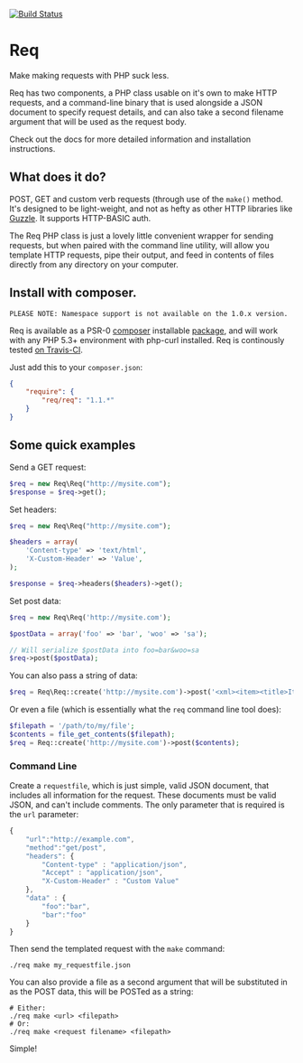 [![Build Status](https://secure.travis-ci.org/danmatthews/Req.png)](http://travis-ci.org/danmatthews/Req)

# Req

Make making requests with PHP suck less.

Req has two components, a PHP class usable on it's own to make HTTP requests, and a command-line binary that is used alongside a JSON document to specify request details, and can also take a second filename argument that will be used as the request body.

Check out the docs for more detailed information and installation instructions.

## What does it do?

POST, GET and custom verb requests (through use of the `make()` method. It's designed to be light-weight, and not as hefty as other HTTP libraries like [Guzzle](http://github.com/guzzle/guzzle). It supports HTTP-BASIC auth.

The Req PHP class is just a lovely little convenient wrapper for sending requests, but when paired with the command line utility, will allow you template HTTP requests, pipe their output, and feed in contents of files directly from any directory on your computer.

## Install with composer.

```
PLEASE NOTE: Namespace support is not available on the 1.0.x version.
```

Req is available as a PSR-0 [composer](http://getcomposer.org/) installable [package](https://packagist.org/packages/danmatthews/req), and will work with any PHP 5.3+ environment with php-curl installed. Req is continously tested [on Travis-CI](http://travis-ci.org/danmatthews/Req).

Just add this to your `composer.json`:
```json
{
	"require": {
		"req/req": "1.1.*"
	}
}
```

## Some quick examples

Send a GET request:

```php
$req = new Req\Req("http://mysite.com");
$response = $req->get();
```

Set headers:

```php
$req = new Req\Req("http://mysite.com");

$headers = array(
	'Content-type' => 'text/html',
	'X-Custom-Header' => 'Value',
);

$response = $req->headers($headers)->get();
```

Set post data:

```php
$req = new Req\Req('http://mysite.com');

$postData = array('foo' => 'bar', 'woo' => 'sa');

// Will serialize $postData into foo=bar&woo=sa
$req->post($postData);
```

You can also pass a string of data:

```php
$req = Req\Req::create('http://mysite.com')->post('<xml><item><title>Item1</title></item></xml>');
```

Or even a file (which is essentially what the `req` command line tool does):

```php
$filepath = '/path/to/my/file';
$contents = file_get_contents($filepath);
$req = Req::create('http://mysite.com')->post($contents);
```

### Command Line

Create a `requestfile`, which is just simple, valid JSON document, that includes all information for the request. These documents must be valid JSON, and can't include comments. The only parameter that is required is the `url` parameter:

```javascript
{
	"url":"http://example.com",
	"method":"get/post",
	"headers": {
		"Content-type" : "application/json",
		"Accept" : "application/json",
		"X-Custom-Header" : "Custom Value"
	},
	"data" : {
		"foo":"bar",
		"bar":"foo"
	}
}
```

Then send the templated request with the `make` command:

```shell
./req make my_requestfile.json
```

You can also provide a file as a second argument that will be substituted in as the POST data, this will be POSTed as a string:

```shell
# Either:
./req make <url> <filepath>
# Or:
./req make <request filename> <filepath>
```

Simple!
